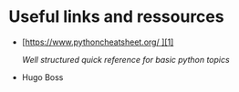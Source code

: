 # Useful links and ressources
- [https://www.pythoncheatsheet.org/ ][1]

    *Well structured quick reference for basic python topics*

- Hugo Boss

[1]:	https://www.pythoncheatsheet.org/ "Python Cheat sheet"